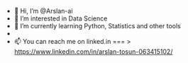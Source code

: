 - 👋 Hi, I’m @Arslan-ai
- 👀 I’m interested in Data Science
- 🌱 I’m currently learning Python, Statistics and other tools 
-
- 📫 You can reach me on linked.in === > https://www.linkedin.com/in/arslan-tosun-063415102/

<!---
Arslan-ai/Arslan-ai is a ✨ special ✨ repository because its `README.md` (this file) appears on your GitHub profile.
You can click the Preview link to take a look at your changes.
--->
